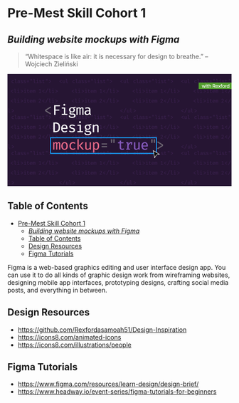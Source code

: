 # Pre-Mest Skill Cohort 1

## _Building website mockups with Figma_

> “Whitespace is like air: it is necessary for design to breathe.” –Wojciech Zieliński

![Repository banner](figma.png)

## Table of Contents

- [Pre-Mest Skill Cohort 1](#pre-mest-skill-cohort-1)
  - [_Building website mockups with Figma_](#building-website-mockups-with-figma)
  - [Table of Contents](#table-of-contents)
  - [Design Resources](#design-resources)
  - [Figma Tutorials](#figma-tutorials)

Figma is a web-based graphics editing and user interface design app. You can use it to do all kinds of graphic design work from wireframing websites, designing mobile app interfaces, prototyping designs, crafting social media posts, and everything in between.

## Design Resources

- <https://github.com/Rexfordasamoah51/Design-Inspiration>
- <https://icons8.com/animated-icons>
- <https://icons8.com/illustrations/people>

## Figma Tutorials

- <https://www.figma.com/resources/learn-design/design-brief/>
- <https://www.headway.io/event-series/figma-tutorials-for-beginners>
